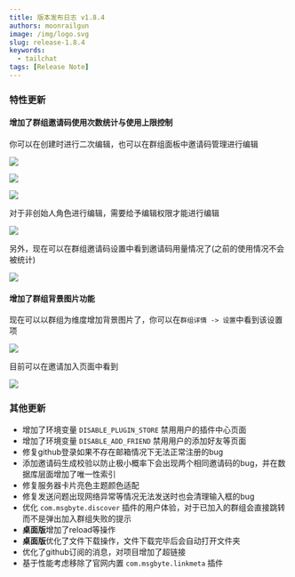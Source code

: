 ```yaml
---
title: 版本发布日志 v1.8.4
authors: moonrailgun
image: /img/logo.svg
slug: release-1.8.4
keywords:
  - tailchat
tags: [Release Note]
---
```


### 特性更新

#### 增加了群组邀请码使用次数统计与使用上限控制

你可以在创建时进行二次编辑，也可以在群组面板中邀请码管理进行编辑

![](/img/blog/release-note/v1.8.4/1.png)

![](/img/blog/release-note/v1.8.4/2.png)

![](/img/blog/release-note/v1.8.4/3.png)


对于非创始人角色进行编辑，需要给予编辑权限才能进行编辑

![](/img/blog/release-note/v1.8.4/5.png)

另外，现在可以在群组邀请码设置中看到邀请码用量情况了(之前的使用情况不会被统计)

![](/img/blog/release-note/v1.8.4/4.png)

#### 增加了群组背景图片功能

现在可以以群组为维度增加背景图片了，你可以在`群组详情 -> 设置`中看到该设置项

![](/img/blog/release-note/v1.8.4/6.png)

目前可以在邀请加入页面中看到

![](/img/blog/release-note/v1.8.4/7.png)

### 其他更新

- 增加了环境变量 `DISABLE_PLUGIN_STORE` 禁用用户的插件中心页面
- 增加了环境变量 `DISABLE_ADD_FRIEND` 禁用用户的添加好友等页面
- 修复github登录如果不存在邮箱情况下无法正常注册的bug
- 添加邀请码生成校验以防止极小概率下会出现两个相同邀请码的bug，并在数据库层面增加了唯一性索引
- 修复服务器卡片亮色主题颜色适配
- 修复发送问题出现网络异常等情况无法发送时也会清理输入框的bug
- 优化 `com.msgbyte.discover` 插件的用户体验，对于已加入的群组会直接跳转而不是弹出加入群组失败的提示
- **桌面版**增加了reload等操作
- **桌面版**优化了文件下载操作，文件下载完毕后会自动打开文件夹
- 优化了github订阅的消息，对项目增加了超链接
- 基于性能考虑移除了官网内置 `com.msgbyte.linkmeta` 插件
